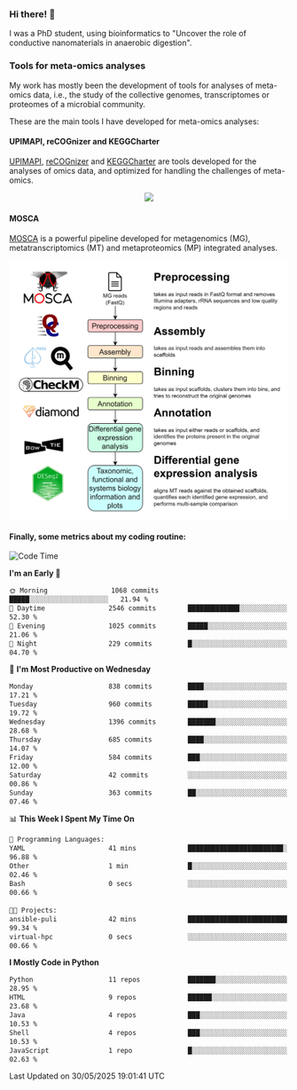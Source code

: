 ### Hi there! 👋

I was a PhD student, using bioinformatics to "Uncover the role of conductive nanomaterials in anaerobic digestion".

### Tools for meta-omics analyses

My work has mostly been the development of tools for analyses of meta-omics data, i.e., the study of the collective genomes, transcriptomes or proteomes of a microbial community.

These are the main tools I have developed for meta-omics analyses:

#### UPIMAPI, reCOGnizer and KEGGCharter

[UPIMAPI](https://github.com/iquasere/UPIMAPI), [reCOGnizer](https://github.com/iquasere/reCOGnizer) and [KEGGCharter](https://github.com/iquasere/KEGGCharter) are tools developed for the analyses of omics data, and optimized for handling the challenges of meta-omics.

<p align="center">
    <img src="assets/annotation_paper.png">
</p>

#### MOSCA

[MOSCA](https://github.com/iquasere/MOSCA) is a powerful pipeline developed for metagenomics (MG), metatranscriptomics (MT) and metaproteomics (MP) integrated analyses.

<p align="center">
    <img src="assets/mosca_workflow.png" align="center" width="700">
</p>


#### Finally, some metrics about my coding routine:

<!--START_SECTION:waka-->
![Code Time](http://img.shields.io/badge/Code%20Time-947%20hrs%204%20mins-blue)

**I'm an Early 🐤** 

```text
🌞 Morning                1068 commits        █████░░░░░░░░░░░░░░░░░░░░   21.94 % 
🌆 Daytime                2546 commits        █████████████░░░░░░░░░░░░   52.30 % 
🌃 Evening                1025 commits        █████░░░░░░░░░░░░░░░░░░░░   21.06 % 
🌙 Night                  229 commits         █░░░░░░░░░░░░░░░░░░░░░░░░   04.70 % 
```
📅 **I'm Most Productive on Wednesday** 

```text
Monday                   838 commits         ████░░░░░░░░░░░░░░░░░░░░░   17.21 % 
Tuesday                  960 commits         █████░░░░░░░░░░░░░░░░░░░░   19.72 % 
Wednesday                1396 commits        ███████░░░░░░░░░░░░░░░░░░   28.68 % 
Thursday                 685 commits         ████░░░░░░░░░░░░░░░░░░░░░   14.07 % 
Friday                   584 commits         ███░░░░░░░░░░░░░░░░░░░░░░   12.00 % 
Saturday                 42 commits          ░░░░░░░░░░░░░░░░░░░░░░░░░   00.86 % 
Sunday                   363 commits         ██░░░░░░░░░░░░░░░░░░░░░░░   07.46 % 
```


📊 **This Week I Spent My Time On** 

```text
💬 Programming Languages: 
YAML                     41 mins             ████████████████████████░   96.88 % 
Other                    1 min               █░░░░░░░░░░░░░░░░░░░░░░░░   02.46 % 
Bash                     0 secs              ░░░░░░░░░░░░░░░░░░░░░░░░░   00.66 % 

🐱‍💻 Projects: 
ansible-puli             42 mins             █████████████████████████   99.34 % 
virtual-hpc              0 secs              ░░░░░░░░░░░░░░░░░░░░░░░░░   00.66 % 
```

**I Mostly Code in Python** 

```text
Python                   11 repos            ███████░░░░░░░░░░░░░░░░░░   28.95 % 
HTML                     9 repos             ██████░░░░░░░░░░░░░░░░░░░   23.68 % 
Java                     4 repos             ███░░░░░░░░░░░░░░░░░░░░░░   10.53 % 
Shell                    4 repos             ███░░░░░░░░░░░░░░░░░░░░░░   10.53 % 
JavaScript               1 repo              █░░░░░░░░░░░░░░░░░░░░░░░░   02.63 % 
```




 Last Updated on 30/05/2025 19:01:41 UTC
<!--END_SECTION:waka-->
